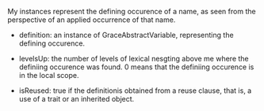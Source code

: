 My instances represent the defining occurence of a name, as seen from 
the perspective of an applied occurrence of that name.

- definition: an instance of GraceAbstractVariable, representing the defining occurence.

- levelsUp: the number of levels of lexical nesgting above me where the
   definiing occurence was found.  0 means that the definiing occurence
   is in the local scope.

- isReused: true if the definitionis obtained from a reuse clause, that is, 
  a use of a trait or an inherited object.

